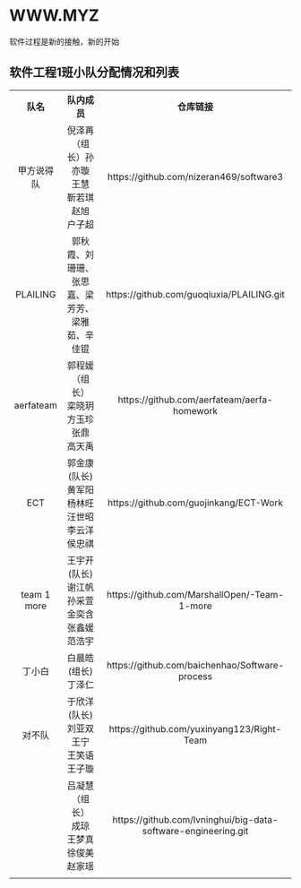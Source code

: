 # WWW.MYZ
软件过程是新的接触，新的开始

## 软件工程1班小队分配情况和列表

<div>
  <table border="0" style="text-align:center">
    <tr>
      <th>队名 </th>
      <th>队内成员</th>
      <th>仓库链接</th>
    </tr>
    <tr>
      <td>甲方说得队</td>
      <td>倪泽苒（组长）孙亦璇 王慧 靳若琪 赵旭 户子超</td>
      <td>https://github.com/nizeran469/software3</td>
    </tr>
    <tr>
      <td>PLAILING</td>
      <td>郭秋霞、刘珊珊、张思嘉、梁芳芳、梁雅茹、辛佳锟</td>
      <td>https://github.com/guoqiuxia/PLAILING.git</td>
    </tr>
    <tr>
      <td>aerfateam</td>
      <td>郭程媛（组长） 栾晓玥 方玉珍 张鼎 高天禹</td>
      <td>https://github.com/aerfateam/aerfa-homework</td>
    </tr>
    <tr>
      <td>ECT</td>
      <td>郭金康(队长) 黄军阳 杨林旺 汪世昭 李云洋 侯忠祺</td>
      <td>https://github.com/guojinkang/ECT-Work</td>
    </tr>
    <tr>
      <td>team 1 more</td>
      <td>王宇开(队长) 谢江帆 孙采萱 金奕含 张鑫媛 范浩宇</td>
      <td>https://github.com/MarshallOpen/-Team-1-more</td>
    </tr>
    <tr>
      <td>丁小白</td>
      <td>白晨皓(组长)  丁泽仁</td>
      <td>https://github.com/baichenhao/Software-process</td>
    </tr>
    <tr>
      <td>对不队</td>
      <td>于欣洋(队长) 刘亚双 王宁 王笑语 王子璇</td>
      <td>https://github.com/yuxinyang123/Right-Team</td>
    </tr>
    <tr>
      <td></td>
      <td>吕凝慧（组长）  成琼  王梦真  徐俊美  赵家瑶</td>
      <td>https://github.com/lvninghui/big-data-software-engineering.git</td>
    </tr>
    <tr>
      <td></td>
      <td></td>
      <td></td>
    </tr>
  </table>
</div>
